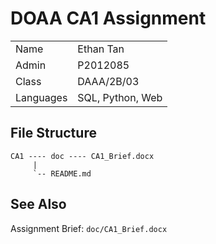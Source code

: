 # DOAA CA1 Assignment

|               |                       |
|---------------|-----------------------|
|   Name        |   Ethan Tan           |
|   Admin       |   P2012085            |
|   Class       |   DAAA/2B/03          |
|   Languages   |   SQL, Python, Web    |

## File Structure

```
CA1 ---- doc ---- CA1_Brief.docx
     |
     `-- README.md
```

## See Also

Assignment Brief: `doc/CA1_Brief.docx`